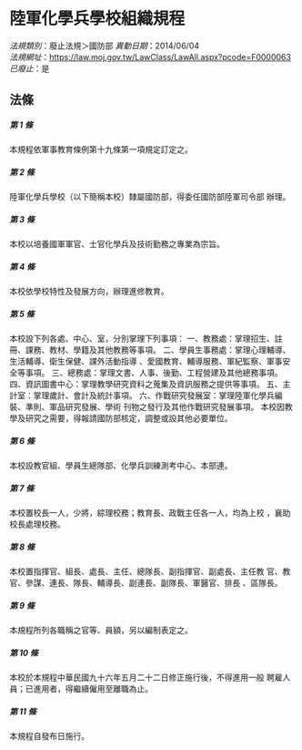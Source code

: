 # 陸軍化學兵學校組織規程

*法規類別*：廢止法規＞國防部
*異動日期*：2014/06/04  
*法規網址*：https://law.moj.gov.tw/LawClass/LawAll.aspx?pcode=F0000063
*已廢止*：是


## 法條
##### 第 1 條
本規程依軍事教育條例第十九條第一項規定訂定之。

##### 第 2 條
陸軍化學兵學校（以下簡稱本校）隸屬國防部，得委任國防部陸軍司令部
辦理。

##### 第 3 條
本校以培養國軍軍官、士官化學兵及技術勤務之專業為宗旨。

##### 第 4 條
本校依學校特性及發展方向，辦理進修教育。

##### 第 5 條
本校設下列各處、中心、室，分別掌理下列事項：
一、教務處：掌理招生、註冊、課務、教材、學籍及其他教務等事項。
二、學員生事務處：掌理心理輔導、生活輔導、衛生保健、課外活動指導
    、愛國教育、輔導服務、軍紀監察、軍事安全等事項。
三、總務處：掌理文書、人事、後勤、工程營建及其他總務事項。
四、資訊圖書中心：掌理教學研究資料之蒐集及資訊服務之提供等事項。
五、主計室：掌理歲計、會計及統計事項。
六、作戰研究發展室：掌理陸軍化學兵編裝、準則、軍品研究發展、學術
    刊物之發行及其他作戰研究發展事項。
本校因教學及研究之需要，得報請國防部核定，調整或設其他必要單位。

##### 第 6 條
本校設教官組、學員生總隊部、化學兵訓練測考中心、本部連。

##### 第 7 條
本校置校長一人，少將，綜理校務；教育長、政戰主任各一人，均為上校
，襄助校長處理校務。

##### 第 8 條
本校置指揮官、組長、處長、主任、總隊長、副指揮官、副處長、主任教
官、教官、參謀、連長、隊長、輔導長、副連長、副隊長、軍醫官、排長
、區隊長。

##### 第 9 條
本規程所列各職稱之官等、員額，另以編制表定之。

##### 第 10 條
本校於本規程中華民國九十六年五月二十二日修正施行後，不得進用一般
聘雇人員；已進用者，得繼續僱用至離職為止。　

##### 第 11 條
本規程自發布日施行。


